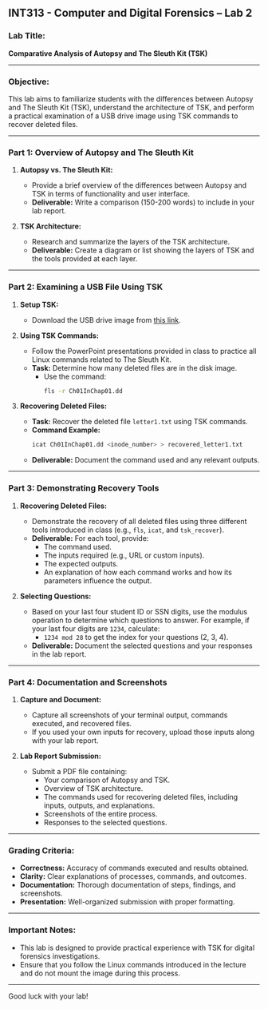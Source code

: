 

## **INT313 - Computer and Digital Forensics – Lab 2**

### **Lab Title:**  
**Comparative Analysis of Autopsy and The Sleuth Kit (TSK)**

---

### **Objective:**
This lab aims to familiarize students with the differences between Autopsy and The Sleuth Kit (TSK), understand the architecture of TSK, and perform a practical examination of a USB drive image using TSK commands to recover deleted files.

---

### **Part 1: Overview of Autopsy and The Sleuth Kit**

1. **Autopsy vs. The Sleuth Kit:**
   - Provide a brief overview of the differences between Autopsy and TSK in terms of functionality and user interface.
   - **Deliverable:** Write a comparison (150-200 words) to include in your lab report.

2. **TSK Architecture:**
   - Research and summarize the layers of the TSK architecture.
   - **Deliverable:** Create a diagram or list showing the layers of TSK and the tools provided at each layer.

---

### **Part 2: Examining a USB File Using TSK**

1. **Setup TSK:**
   - Download the USB drive image from [this link](https://www.dropbox.com/s/nw23q14vzsykyup/Ch01InChap01.dd).

2. **Using TSK Commands:**
   - Follow the PowerPoint presentations provided in class to practice all Linux commands related to The Sleuth Kit.
   - **Task:** Determine how many deleted files are in the disk image.
     - Use the command:
       ```bash
       fls -r Ch01InChap01.dd
       ```

3. **Recovering Deleted Files:**
   - **Task:** Recover the deleted file `letter1.txt` using TSK commands.
   - **Command Example:**
     ```bash
     icat Ch01InChap01.dd <inode_number> > recovered_letter1.txt
     ```
   - **Deliverable:** Document the command used and any relevant outputs.

---

### **Part 3: Demonstrating Recovery Tools**

1. **Recovering Deleted Files:**
   - Demonstrate the recovery of all deleted files using three different tools introduced in class (e.g., `fls`, `icat`, and `tsk_recover`).
   - **Deliverable:** For each tool, provide:
     - The command used.
     - The inputs required (e.g., URL or custom inputs).
     - The expected outputs.
     - An explanation of how each command works and how its parameters influence the output.

2. **Selecting Questions:**
   - Based on your last four student ID or SSN digits, use the modulus operation to determine which questions to answer. For example, if your last four digits are `1234`, calculate:
     - `1234 mod 28` to get the index for your questions (2, 3, 4).
   - **Deliverable:** Document the selected questions and your responses in the lab report.

---

### **Part 4: Documentation and Screenshots**

1. **Capture and Document:**
   - Capture all screenshots of your terminal output, commands executed, and recovered files.
   - If you used your own inputs for recovery, upload those inputs along with your lab report.

2. **Lab Report Submission:**
   - Submit a PDF file containing:
     - Your comparison of Autopsy and TSK.
     - Overview of TSK architecture.
     - The commands used for recovering deleted files, including inputs, outputs, and explanations.
     - Screenshots of the entire process.
     - Responses to the selected questions.

---

### **Grading Criteria:**

- **Correctness:** Accuracy of commands executed and results obtained.
- **Clarity:** Clear explanations of processes, commands, and outcomes.
- **Documentation:** Thorough documentation of steps, findings, and screenshots.
- **Presentation:** Well-organized submission with proper formatting.

---

### **Important Notes:**

- This lab is designed to provide practical experience with TSK for digital forensics investigations.
- Ensure that you follow the Linux commands introduced in the lecture and do not mount the image during this process.

---

Good luck with your lab!